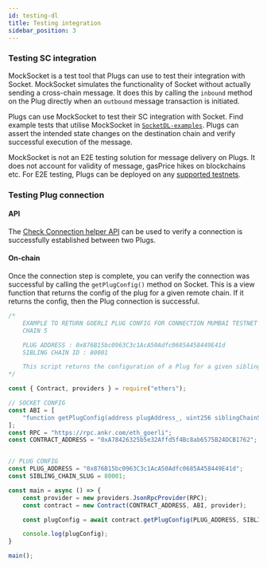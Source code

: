```yaml
---
id: testing-dl
title: Testing integration
sidebar_position: 3
---
```


### Testing SC integration
MockSocket is a test tool that Plugs can use to test their integration with Socket. MockSocket simulates the functionality of Socket without actually sending a cross-chain message. It does this by calling the `inbound` method on the Plug directly when an `outbound` message transaction is initiated. 

Plugs can use MockSocket to test their SC integration with Socket. Find example tests that utilise MockSocket in [`SocketDL-examples`](https://github.com/SocketDotTech/socketDL-examples/tree/main/test). Plugs can assert the intended state changes on the destination chain and verify successful execution of the message.

MockSocket is not an E2E testing solution for message delivery on Plugs. It does not account for validity of message, gasPrice hikes on blockchains etc. For E2E testing, Plugs can be deployed on any [supported testnets](../Dev%20Resources/Deployments.mdx).

### Testing Plug connection

#### API
The [Check Connection helper API](../Dev%20Resources/APIReference/CheckConnection.md) can be used to verify a connection is successfully established between two Plugs.


#### On-chain

Once the connection step is complete, you can verify the connection was successful by calling the `getPlugConfig()` method on Socket. This is a view function that returns the config of the plug for a given remote chain. If it returns the config, then the Plug connection is successful.


```javascript
/* 
    EXAMPLE TO RETURN GOERLI PLUG CONFIG FOR CONNECTION MUMBAI TESTNET
    CHAIN 5

    PLUG ADDRESS : 0x876B15bc0963C3c1AcA50Adfc0685A458449E41d
    SIBLING CHAIN ID : 80001

    This script returns the configuration of a Plug for a given sibling chain
*/

const { Contract, providers } = require("ethers");

// SOCKET CONFIG
const ABI = [
    "function getPlugConfig(address plugAddress_, uint256 siblingChainSlug_) view returns (address siblingPlug, address inboundSwitchboard__, address outboundSwitchboard__, address capacitor__, address decapacitor__)"
];
const RPC = "https://rpc.ankr.com/eth_goerli";
const CONTRACT_ADDRESS = "0xA78426325b5e32Affd5f4Bc8ab6575B24DCB1762";


// PLUG CONFIG
const PLUG_ADDRESS = "0x876B15bc0963C3c1AcA50Adfc0685A458449E41d";
const SIBLING_CHAIN_SLUG = 80001;

const main = async () => {
    const provider = new providers.JsonRpcProvider(RPC);
    const contract = new Contract(CONTRACT_ADDRESS, ABI, provider);

    const plugConfig = await contract.getPlugConfig(PLUG_ADDRESS, SIBLING_CHAIN_SLUG);

    console.log(plugConfig);
}

main();
```